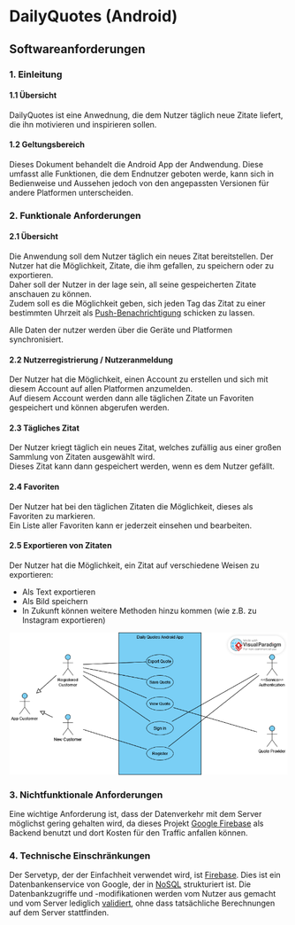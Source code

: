 # DailyQuotes (Android) 
## Softwareanforderungen
<!--
> Bei dieser Vorlage handelt es sich um eine vereinfachte Version, die auf den Dokumentationsvorlagen von IBM Rational Unified Process (RUP) basiert.
-->

### 1. Einleitung

#### 1.1 Übersicht
<!--
> Was sind die Verkaufsargumente bzw. Alleinstellungsmerkmale Ihrer Softrware?
-->

DailyQuotes ist eine Anwednung, die dem Nutzer täglich neue Zitate liefert, die ihn motivieren und inspirieren sollen.

#### 1.2 Geltungsbereich
<!--
> Was wird in diesem Dokument behandelt (nicht behandelt)? Ist es für Ihr gesamtes System oder ein Subsystem? Deckt es sowohl funktionale als auch nichtfunktionale Anforderungen ab? (Werden Sie einige Anforderungen in ein anderes Dokument auslagern?)
-->

Dieses Dokument behandelt die Android App der Andwendung. Diese umfasst alle Funktionen, die dem Endnutzer geboten werde, kann sich in Bedienweise und Aussehen jedoch von den angepassten Versionen für andere Platformen unterscheiden.

<!--
#### 1.3 Definitionen, Akronyme und Abkürzungen
<!--
> Definitionen aller Begriffe, Akronyme und Abkürzungen, die für die ordnungsgemäße Interpretation dieses Dokuments erforderlich sind.
-->

<!--
#### 1.4 Referenzen
<!--
> Eine vollständige Liste aller referenzierten Dokumente. Jedes Dokument sollte anhand von Titel, Datum und Veröffentlichungsorganisation identifiziert werden. Sie können auch Hyperlinks einfügen, um die Referenzen bequem zu öffnen.
-->

### 2. Funktionale Anforderungen
<!--
> Dieser Abschnitt enthält alle Softwareanforderungen in einem ausreichenden Detaillierungsgrad, damit Designer ein System entwerfen können, das diese Anforderungen erfüllt, und Tester testen können, ob das System diese Anforderungen erfüllt.
> Dieser Abschnitt ist normalerweise nach Funktionen geordnet, es können jedoch auch alternative Gliederungen geeignet sein, beispielsweise die Gliederung nach Benutzer oder die Gliederung nach Subsystem.

> [HINWEIS:]
> Sie können Links zu Ihren UML-Diagrammen und User Stories oder die Bezeichnungen der User Stories in dieses Dokument einfügen.
-->

#### 2.1 Übersicht
<!--
> Eine kurze Beschreibung der Funktionalität Ihrer Anwendung.
> Fügen Sie ein oder mehrere **UML-Anwendungsfalldiagramme** und die erforderliche Beschreibung hinzu, um die wichtigsten Anwendungsfälle Ihrer Anwendung wiederzugeben.
-->

Die Anwendung soll dem Nutzer täglich ein neues Zitat bereitstellen. Der Nutzer hat die Möglichkeit, Zitate, die ihm gefallen, zu speichern oder zu exportieren.  
Daher soll der Nutzer in der lage sein, all seine gespeicherten Zitate anschauen zu können.  
Zudem soll es die Möglichkeit geben, sich jeden Tag das Zitat zu einer bestimmten Uhrzeit als [Push-Benachrichtigung](https://developer.android.com/develop/ui/views/notifications) schicken zu lassen.

Alle Daten der nutzer werden über die Geräte und Platformen synchronisiert.

#### 2.2 Nutzerregistrierung / Nutzeranmeldung

Der Nutzer hat die Möglichkeit, einen Account zu erstellen und sich mit diesem Account auf allen Platformen anzumelden.  
Auf diesem Account werden dann alle täglichen Zitate un Favoriten gespeichert und können abgerufen werden.

#### 2.3 Tägliches Zitat

Der Nutzer kriegt täglich ein neues Zitat, welches zufällig aus einer großen Sammlung von Zitaten ausgewählt wird.  
Dieses Zitat kann dann gespeichert werden, wenn es dem Nutzer gefällt.

#### 2.4 Favoriten

Der Nutzer hat bei den täglichen Zitaten die Möglichkeit, dieses als Favoriten zu markieren.  
Ein Liste aller Favoriten kann er jederzeit einsehen und bearbeiten.

#### 2.5 Exportieren von Zitaten

Der Nutzer hat die Möglichkeit, ein Zitat auf verschiedene Weisen zu exportieren:  
- Als Text exportieren
- Als Bild speichern
- In Zukunft können weitere Methoden hinzu kommen (wie z.B. zu Instagram exportieren)

![UseCaseDiagramAndroid](./img/QuotesAppUseCase.png)

<!--
#### 2.2 Name von Feature 1 / Anwendungsfall 1
> Spezifizieren Sie diese Funktion/diesen Anwendungsfall durch:
> - Relevante **User Stories**
> - **UI-Mockups**
> - **UML-Verhaltensdiagramme** und notwendige Textspezifikation
> - **Voraussetzungen**. *Eine Voraussetzung für einen Anwendungsfall ist der Zustand des Systems, der vorliegen muss, bevor ein Anwendungsfall ausgeführt wird.*
> - **Nachbedingungen**. *Eine Nachbedingung eines Anwendungsfalls ist eine Liste möglicher Zustände, in denen sich das System unmittelbar nach Abschluss eines Anwendungsfalls befinden kann.*
> - **Geschätzter Aufwand (hoch, mittel, niedrig)**

#### 2.3 Name von Feature 2 / Anwendungsfall 2
... ...
-->

### 3. Nichtfunktionale Anforderungen
<!--
> [WICHTIG:]
> Es ist nicht notwendig, alle der folgenden Kategorien abzudecken. Konzentrieren Sie sich auf das, was Sie in Ihrem Projekt umsetzten werden.
> Wenn einige nichtfunktionale Anforderungen als User Stories in Ihrem Backlog beschrieben werden, fügen Sie deren **Links** in diesem Abschnitt hinzu oder beliebige Informationen, die den Leser bei der Suche nach ihnen in Ihrem Backlog unterstützen, z.B. die **Bezeichnung** der relevanten User Story.

> Kategorien: Benutzerfreundlichkeit, Zuverlässigkeit, Leistung, Effizienz, Integrität, Wartbarkeit, Flexibilität, Testbarkeit, Wiederverwendbarkeit, Sicherheit.
-->

Eine wichtige Anforderung ist, dass der Datenverkehr mit dem Server möglichst gering gehalten wird, da dieses Projekt [Google Firebase](https://firebase.google.com/) als Backend benutzt und dort Kosten für den Traffic anfallen können.

### 4. Technische Einschränkungen
<!--
> Geben Sie alle wichtigen Einschränkungen, Annahmen oder Abhängigkeiten an, z. B. alle Einschränkungen darüber, welcher Servertyp verwendet werden soll, welche Art von Open-Source-Lizenz eingehalten werden muss usw.
-->

Der Servetyp, der der Einfachheit verwendet wird, ist [Firebase](https://firebase.google.com/). Dies ist ein Datenbankenservice von Google, der in [NoSQL](https://en.wikipedia.org/wiki/NoSQL) strukturiert ist. Die Datenbankzugriffe und -modifikationen werden vom Nutzer aus gemacht und vom Server lediglich [validiert](https://firebase.google.com/docs/firestore/security/get-started), ohne dass tatsächliche Berechnungen auf dem Server stattfinden.  